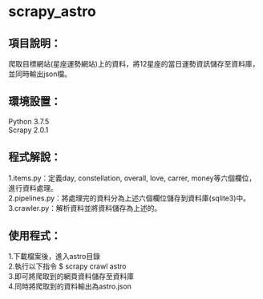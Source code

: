# scrapy_astro
## 項目說明：
爬取目標網站(星座運勢網站)上的資料，將12星座的當日運勢資訊儲存至資料庫，並同時輸出json檔。  

## 環境設置：
Python 3.7.5  
Scrapy 2.0.1  

## 程式解說：
1.items.py：定義day, constellation, overall, love, carrer, money等六個欄位，進行資料處理。  
2.pipelines.py：將處理完的資料分為上述六個欄位儲存到資料庫(sqlite3)中。  
3.crawler.py：解析資料並將資料儲存為上述的。  

## 使用程式：
1.下載檔案後，進入astro目錄  
2.執行以下指令 $ scrapy crawl astro  
3.即可將爬取到的網頁資料儲存至資料庫  
4.同時將爬取到的資料輸出為astro.json  


